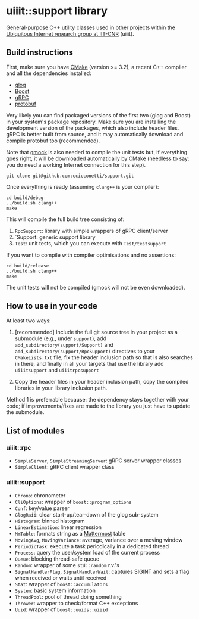 # uiiit::support library

General-purpose C++ utility classes used in other projects within the [Ubiquitous Internet research group at IIT-CNR](http://cnd.iit.cnr.it/) (uiiit).

## Build instructions

First, make sure you have [CMake](https://cmake.org/) (version >= 3.2), a recent C++ compiler and all the dependencies installed:

- [glog](https://github.com/google/glog)
- [Boost](https://www.boost.org/)
- [gRPC](https://grpc.io/)
- [protobuf](https://developers.google.com/protocol-buffers/)

Very likely you can find packaged versions of the first two (glog and Boost) in your system's package repository.
Make sure you are installing the development version of the packages, which also include header files.
gRPC is better built from source, and it may automatically download and compile protobuf too (recommended).

Note that [gmock](https://github.com/google/googlemock) is also needed to compile the unit tests but, if everything goes right, it will be downloaded automatically by CMake (needless to say: you do need a working Internet connection for this step).

```
git clone git@github.com:ccicconetti/support.git
```

Once everything is ready (assuming `clang++` is your compiler):

```
cd build/debug
../build.sh clang++
make
```

This will compile the full build tree consisting of:

1. `RpcSupport`: library with simple wrappers of gRPC client/server
2. `Support: generic support library
3. `Test`: unit tests, which you can execute with `Test/testsupport`

If you want to compile with compiler optimisations and no assertions:

```
cd build/release
../build.sh clang++
make
```

The unit tests will not be compiled (gmock will not be even downloaded).

## How to use in your code

At least two ways:

1. [recommended] Include the full git source tree in your project as a submodule (e.g., under `support`), add `add_subdirectory(support/Support)` and `add_subdirectory(support/RpcSupport)` directives to your `CMakeLists.txt` file, fix the header inclusion path so that is also searches in there, and finally in all your targets that use the library add `uiiitsupport` and `uiiitrpcsupport`

2. Copy the header files in your header inclusion path, copy the compiled libraries in your library inclusion path.

Method 1 is preferrable because: the dependency stays together with your code; if improvements/fixes are made to the library you just have to update the submodule.

## List of modules

### uiiit::rpc

- `SimpleServer`, `SimpleStreamingServer`: gRPC server wrapper classes
- `SimpleClient`: gRPC client wrapper class

### uiiit::support

- `Chrono`: chronometer
- `CliOptions`: wrapper of `boost::program_options`
- `Conf`: key/value parser
- `GlogRaii`: clear start-up/tear-down of the glog sub-system
- `Histogram`: binned histogram
- `LinearEstimation`: linear regression
- `MmTable`: formats string as a [Mattermost](https://mattermost.com/) table
- `MovingAvg`, `MovingVariance`: average, variance over a moving window
- `PeriodicTask`: execute a task periodically in a dedicated thread
- `Process`: query the user/system load of the current process
- `Queue`: blocking thread-safe queue
- `Random`: wrapper of some `std::random` r.v.'s
- `SignalHandlerFlag`, `SignalHandlerWait`: captures SIGINT and sets a flag when received or waits until received
- `Stat`: wrapper of `boost::accumulators`
- `System`: basic system information
- `ThreadPool`: pool of thread doing something
- `Thrower`: wrapper to check/format C++ exceptions
- `Uuid`: wrapper of `boost::uuids::uiiid`
